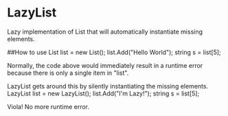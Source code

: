 # LazyList
Lazy implementation of List<T> that will automatically instantiate  missing elements.

##How to use
    List<string> list = new List<string>();
    list.Add("Hello World");
    string s = list[5];
  
Normally, the code above would immediately result in a runtime error because there is only a single item in "list".

LazyList gets around this by silently instantiating the missing elements.
    LazyList<string> list = new LazyList<string>();
    list.Add("I'm Lazy!");
    string s = list[5];

Viola!  No more runtime error.
  
